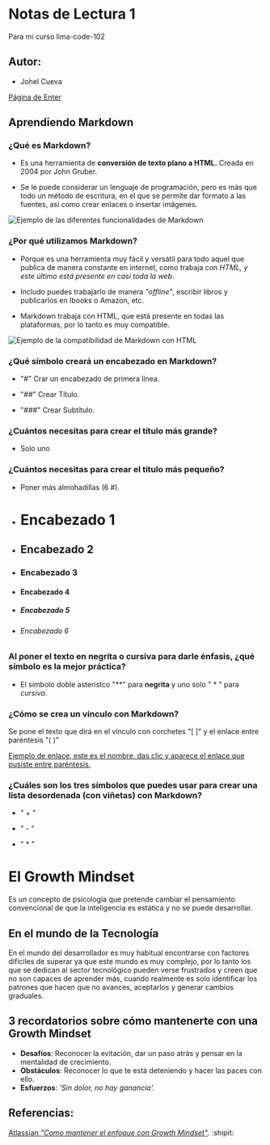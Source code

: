 # Notas de Lectura 1
Para mi curso lima-code-102

## Autor:
- Johel Cueva

[Página de Enter](www.enter.edu.pe)


## Aprendiendo Markdown

### ¿Qué es Markdown?

+ Es una herramienta de **conversión de texto plano a HTML.** Creada en 2004 por John Gruber.

+ Se le puede considerar un lenguaje de programación, pero es más que todo un método de escritura, en el que se permite dar formato a las fuentes, así como crear enlaces o insertar imágenes.


![Ejemplo de las diferentes funcionalidades de Markdown](http://markdown.es/wp-content/uploads/2015/08/Diferencia-entre-Markdown-y-HTML.jpg)

### ¿Por qué utilizamos Markdown?

+ Porque es una herramienta muy fácil y versátil para todo aquel que publica de manera constante en internet, como trabaja con *HTML, y este último está presente en casi toda la web*.

+ Includo puedes trabajarlo de manera _"offline"_, escribir libros y publicarlos en Ibooks o Amazon, etc.

+ Markdown trabaja con HTML, que está presente en todas las plataformas, por lo tanto es muy compatible.


![Ejemplo de la compatibilidad de Markdown con HTML](https://markdown.es/wp-content/uploads/2015/08/Texto-en-procesador.jpg)


### ¿Qué símbolo creará un encabezado en Markdown?

+ "#" Crar un encabezado de primera línea.

+ "##" Crear Título.

+ "###" Crear Subtítulo.


### ¿Cuántos necesitas para crear el título más grande?

+ Solo uno

### ¿Cuántos necesitas para crear el título más pequeño?

+ Poner más almohadillas (6 #).

+ # Encabezado 1
+ ## Encabezado 2
+ ### Encabezado 3
+ #### Encabezado 4
+ ##### Encabezado 5
+ ###### Encabezado 6


### Al poner el texto en negrita o cursiva para darle énfasis, ¿qué símbolo es la mejor práctica?

+ El símbolo doble asteristco "**" para **negrita** y uno solo " * " para *cursiva*.

### ¿Cómo se crea un vínculo con Markdown?

Se pone el texto que dirá en el vínculo con corchetes "[ ]" y el enlace entre paréntesis "( )"

[Ejemplo de enlace, este es el nombre, das clic y aparece el enlace que pusiste entre paréntesis.](http:www.tuenlace.com)

### ¿Cuáles son los tres símbolos que puedes usar para crear una lista desordenada (con viñetas) con Markdown?

+ " + "
- " - "
* " * "

# El Growth Mindset
Es un concepto de psicología que pretende cambiar el pensamiento convencional de que la inteligencia es estática y no se puede desarrollar.


## En el mundo de la Tecnología
En el mundo del desarrollador es muy habitual encontrarse con factores difíciles de superar ya que este mundo es muy complejo, por lo tanto
los que se dedican al sector tecnológico pueden verse frustrados y creen que no son capaces de aprender más, cuando realmente es solo 
identificar los patrones que hacen que no avances, aceptarlos y generar cambios graduales.

## 3 recordatorios sobre cómo mantenerte con una Growth Mindset
+ **Desafíos**: Reconocer la evitación, dar un paso atrás y pensar en la mentalidad de crecimiento.
+ **Obstáculos**: Reconocer lo que te está deteniendo y hacer las paces con ello.
+ **Esfuerzos**: _'Sin dolor, no hay ganancia'._

## Referencias:
[Atlassian _"Como mantener el enfoque con Growth Mindset"_](https://www.atlassian.com/blog/inside-atlassian/growth-mindset). :shipit: